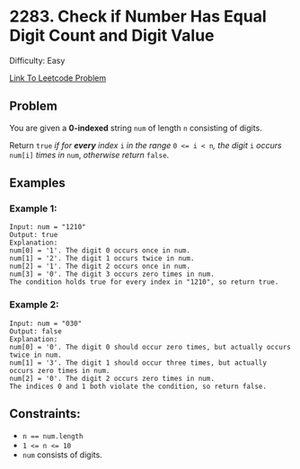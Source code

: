 # 2283. Check if Number Has Equal Digit Count and Digit Value
Difficulty: Easy

[Link To Leetcode Problem](https://leetcode.com/problems/check-if-number-has-equal-digit-count-and-digit-value/)

## Problem
You are given a **0-indexed** string `num` of length `n` consisting of digits.

Return `true` *if for **every** index* `i` *in the range* `0 <= i < n`*, the digit* `i` *occurs* `num[i]` *times in* `num`, *otherwise return* `false`.

## Examples
### Example 1:
```
Input: num = "1210"
Output: true
Explanation:
num[0] = '1'. The digit 0 occurs once in num.
num[1] = '2'. The digit 1 occurs twice in num.
num[2] = '1'. The digit 2 occurs once in num.
num[3] = '0'. The digit 3 occurs zero times in num.
The condition holds true for every index in "1210", so return true.
```
### Example 2:
```
Input: num = "030"
Output: false
Explanation:
num[0] = '0'. The digit 0 should occur zero times, but actually occurs twice in num.
num[1] = '3'. The digit 1 should occur three times, but actually occurs zero times in num.
num[2] = '0'. The digit 2 occurs zero times in num.
The indices 0 and 1 both violate the condition, so return false.
```

## Constraints:
- `n == num.length`
- `1 <= n <= 10`
- `num` consists of digits.